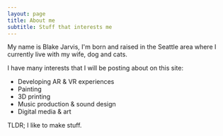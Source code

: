 ```yaml
---
layout: page
title: About me
subtitle: Stuff that interests me
---
```


My name is Blake Jarvis, I'm born and raised in the Seattle area where I currently live with my wife, dog and cats. 

I have many interests that I will be posting about on this site:

- Developing AR & VR experiences
- Painting
- 3D printing
- Music production & sound design
- Digital media & art

TLDR; I like to make stuff.